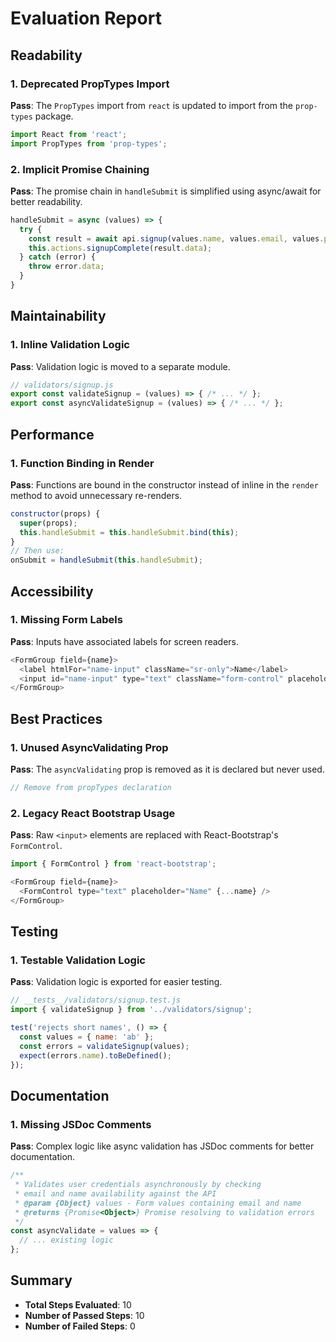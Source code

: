 # Evaluation Report

## Readability

### 1. Deprecated PropTypes Import
**Pass**: The `PropTypes` import from `react` is updated to import from the `prop-types` package.
```js
import React from 'react';
import PropTypes from 'prop-types';
```

### 2. Implicit Promise Chaining
**Pass**: The promise chain in `handleSubmit` is simplified using async/await for better readability.
```js
handleSubmit = async (values) => {
  try {
    const result = await api.signup(values.name, values.email, values.password);
    this.actions.signupComplete(result.data);
  } catch (error) {
    throw error.data;
  }
}
```

## Maintainability

### 1. Inline Validation Logic
**Pass**: Validation logic is moved to a separate module.
```js
// validators/signup.js
export const validateSignup = (values) => { /* ... */ };
export const asyncValidateSignup = (values) => { /* ... */ };
```

## Performance

### 1. Function Binding in Render
**Pass**: Functions are bound in the constructor instead of inline in the `render` method to avoid unnecessary re-renders.
```js
constructor(props) {
  super(props);
  this.handleSubmit = this.handleSubmit.bind(this);
}
// Then use:
onSubmit = handleSubmit(this.handleSubmit);
```

## Accessibility

### 1. Missing Form Labels
**Pass**: Inputs have associated labels for screen readers.
```js
<FormGroup field={name}>
  <label htmlFor="name-input" className="sr-only">Name</label>
  <input id="name-input" type="text" className="form-control" placeholder="Name" {...name} />
</FormGroup>
```

## Best Practices

### 1. Unused AsyncValidating Prop
**Pass**: The `asyncValidating` prop is removed as it is declared but never used.
```js
// Remove from propTypes declaration
```

### 2. Legacy React Bootstrap Usage
**Pass**: Raw `<input>` elements are replaced with React-Bootstrap's `FormControl`.
```js
import { FormControl } from 'react-bootstrap';

<FormGroup field={name}>
  <FormControl type="text" placeholder="Name" {...name} />
</FormGroup>
```

## Testing

### 1. Testable Validation Logic
**Pass**: Validation logic is exported for easier testing.
```js
// __tests__/validators/signup.test.js
import { validateSignup } from '../validators/signup';

test('rejects short names', () => {
  const values = { name: 'ab' };
  const errors = validateSignup(values);
  expect(errors.name).toBeDefined();
});
```

## Documentation

### 1. Missing JSDoc Comments
**Pass**: Complex logic like async validation has JSDoc comments for better documentation.
```js
/**
 * Validates user credentials asynchronously by checking 
 * email and name availability against the API
 * @param {Object} values - Form values containing email and name
 * @returns {Promise<Object>} Promise resolving to validation errors
 */
const asyncValidate = values => {
  // ... existing logic
};
```

## Summary

- **Total Steps Evaluated**: 10
- **Number of Passed Steps**: 10
- **Number of Failed Steps**: 0